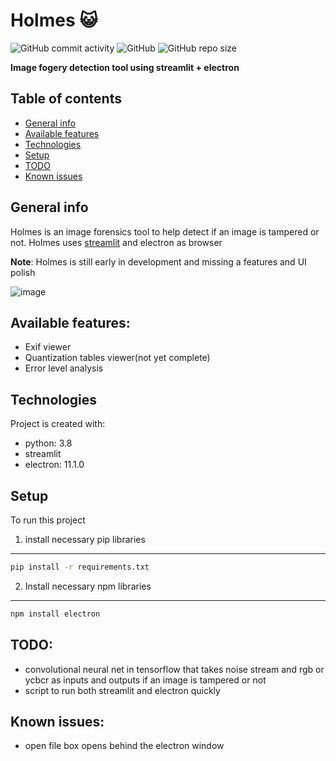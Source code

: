 # Holmes  :smiley_cat: 
![GitHub commit activity](https://img.shields.io/github/commit-activity/w/Omoshirokunai/holmes?style=flat-square) ![GitHub](https://img.shields.io/github/license/Omoshirokunai/holmes?style=flat-square) ![GitHub repo size](https://img.shields.io/github/repo-size/Omoshirokunai/holmes?style=flat-square)

**Image fogery detection tool using streamlit + electron**


## Table of contents
* [General info](#general-info)
* [Available features](#Available-features)
* [Technologies](#technologies)
* [Setup](#setup)
* [TODO](#TODO)
* [Known issues](#known-issues)


## General info
Holmes is an image forensics tool to help detect if an image is tampered or not. Holmes uses [streamlit](https://github.com/streamlit/streamlit) and electron as browser 

**Note**: Holmes is still early in development and missing a features and UI polish

![image](https://user-images.githubusercontent.com/65668668/104768691-5b9d8100-576e-11eb-858d-e89e49a28c82.png)

## Available features:
* Exif viewer
* Quantization tables viewer(not yet complete)
* Error level analysis
	
## Technologies
Project is created with:
* python: 3.8
* streamlit
* electron: 11.1.0
	
## Setup

To run this project
1) install necessary pip libraries
----
```bash
pip install -r requirements.txt
```

2) Install necessary npm libraries
----
```bash
npm install electron
```


## TODO:
* convolutional neural net in tensorflow that takes noise stream and rgb or ycbcr as inputs and outputs if an image is tampered or not
* script to run both streamlit and electron quickly





## Known issues:
* open file box opens behind the electron window
